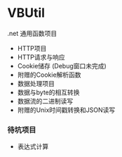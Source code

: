 # VBUtil
.net 通用函数项目
- HTTP项目
 - HTTP请求与响应
 - Cookie储存 (Debug窗口未完成)
  - 附赠的Cookie解析函数
- 数据处理项目
 - 数据与byte的相互转换
 - 数据流的二进制读写
 - 附赠的Unix时间戳转换和JSON读写

### 待坑项目
- 表达式计算
